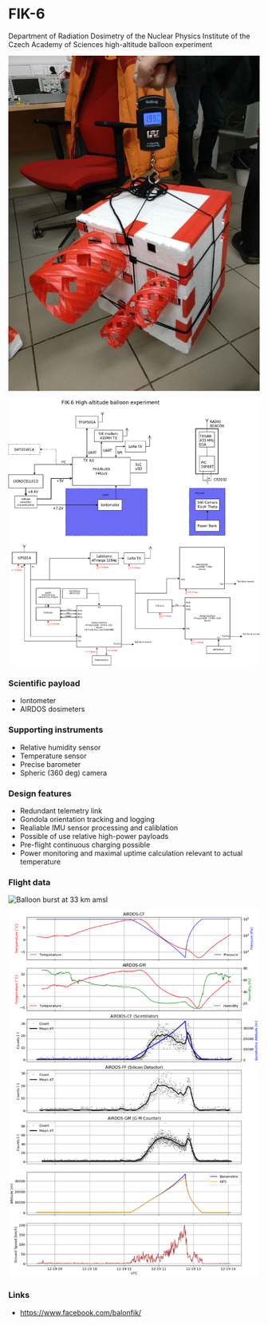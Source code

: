 # FIK-6
Department of Radiation Dosimetry of the Nuclear Physics Institute of the Czech Academy of Sciences high-altitude balloon experiment

![FIK-6 gondola pre-flight test weight](doc/img/FIK-6_gondola_weight.jpg)


![Block diagram](doc/img/block_schematics.png)


### Scientific payload

  * Iontometer
  * AIRDOS dosimeters


### Supporting instruments

  * Relative humidity sensor
  * Temperature sensor
  * Precise barometer
  * Spheric (360 deg) camera

### Design features

  * Redundant telemetry link
  * Gondola orientation tracking and logging
  * Realiable IMU sensor processing and caliblation
  * Possible of use relative high-power payloads
  * Pre-flight continuous charging possible
  * Power monitoring and maximal uptime calculation relevant to actual temperature

### Flight data


![Balloon burst at 33 km amsl](doc/img/balloon_burst.JPG)

![Data measured by dosimeters](doc/img/dosimeters_data.png)



### Links

  * https://www.facebook.com/balonfik/
